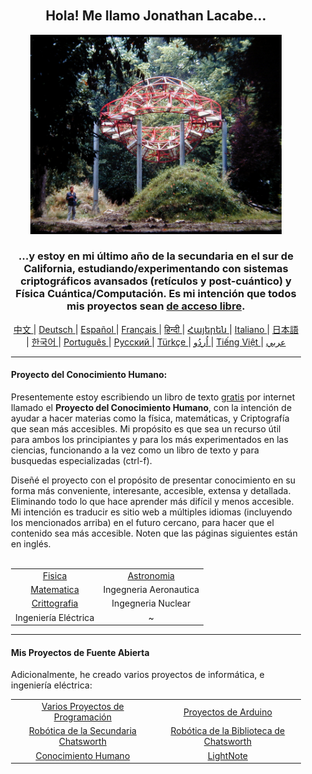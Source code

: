 <div align="center" style="background-image: url('https://jonathanlacabe.github.io/_other/Iapetus_1985.jpg'); background-size: cover; background-position: center; padding: 20px;">
  <h2>Hola! Me llamo Jonathan Lacabe...</h2>
  <p align="center">
        <a href="https://jonathanlacabe.github.io/"><img src="/Iapetus_1985.jpg" alt="Iapetus, 1985. Ésta es una de mis fotos preferidas de todos los tiempos. Muestra la escultura 'Iapetus' por Jean-Max Albert envuelta por la naturaleza. Es una piesa de arte moderno que fue desiñada para simular la órbita de una de las lunas de Saturno. Siempre pienso de la ciencia como una forma de arte; como un tipo de expresión creativa bajo limites de lógica impuesto por el universo. Así que elijo ésta foto para representar mi filosofía con la cual trabajo en todos mis proyectos, especialmente el HKP." width="402"/></a>
    </p>
    
<h3>...y estoy en mi último año de la secundaria en el sur de California, estudiando/experimentando con sistemas criptográficos avansados (retículos y post-cuántico) y Física Cuántica/Computación. Es mi intención que todos mis proyectos sean <a href="https://ia802908.us.archive.org/32/items/ManifiestoPorLaGuerrillaDelAccesoAbiertoCopia/Manifiesto%20por%20la%20Guerrilla%20del%20Acceso%20Abierto%20copia_text.pdf"> de acceso libre</a>. </h3> 

<p align="center">
  <a href="https://github.com/JonathanLacabe/JonathanLacabe/blob/main/README_CN.md"><span> 中文 </span></a>|
  <a href="https://github.com/JonathanLacabe/JonathanLacabe/blob/main/README_DE.md"><span> Deutsch </span></a>|
  <a href="https://github.com/JonathanLacabe/JonathanLacabe/blob/main/README_ES.md"><span> Español </span></a>|
  <a href="https://github.com/JonathanLacabe/JonathanLacabe/blob/main/README_FR.md"><span> Français </span></a>|
  <a href="https://github.com/JonathanLacabe/JonathanLacabe/blob/main/README_HI.md"><span> हिन्दी </span></a>|
  <a href="https://github.com/JonathanLacabe/JonathanLacabe/blob/main/README_HY.md"><span> Հայերեն </span></a>|
  <a href="https://github.com/JonathanLacabe/JonathanLacabe/blob/main/README_IT.md"><span> Italiano </span></a>|
  <a href="https://github.com/JonathanLacabe/JonathanLacabe/blob/main/README_JP.md"><span> 日本語 </span></a>|
  <a href="https://github.com/JonathanLacabe/JonathanLacabe/blob/main/README_KO.md"><span> 한국어 </span></a>|
  <a href="https://github.com/JonathanLacabe/JonathanLacabe/blob/main/README_PT.md"><span> Português </span></a>|
  <a href="https://github.com/JonathanLacabe/JonathanLacabe/blob/main/README_RU.md"><span> Русский </span></a>|
  <a href="https://github.com/JonathanLacabe/JonathanLacabe/blob/main/README_TR.md"><span> Türkçe	 </span></a>|
  <a href="https://github.com/JonathanLacabe/JonathanLacabe/blob/main/README_UR.md"><span> اُردُو </span></a>|
  <a href="https://github.com/JonathanLacabe/JonathanLacabe/blob/main/README_VI.md"><span> Tiếng Việt </span></a>|
  <a href="https://github.com/JonathanLacabe/JonathanLacabe/blob/main/README_AR.md"><span> عربي </span></a>
</p>
<hr>

<h4 align="left">Proyecto del Conocimiento Humano:</h4>

<p align="left">Presentemente estoy escribiendo un libro de texto <ins>gratis</ins> por internet llamado el <strong>Proyecto del Conocimiento Humano</strong>, con la intención de ayudar a hacer materias como la física, matemáticas, y Criptografía que sean más accesibles. Mi propósito es que sea un recurso útil para ambos los principiantes y para los más experimentados en las ciencias, funcionando a la vez como un libro de texto y para busquedas especializadas (ctrl-f).</p>

<p align="left">Diseñé el proyecto con el propósito de presentar conocimiento en su forma más conveniente, interesante, accesible, extensa y detallada. Eliminando todo lo que hace aprender más difícil y menos accesible. Mi intención es traducir es sitio web a múltiples idiomas (incluyendo los mencionados arriba) en el futuro cercano, para hacer que el contenido sea más accesible. Noten que las páginas siguientes están en inglés.</p>

<br>
<table style="margin: auto;">
    <tr>
        <td align="center"><a href="https://jonathanlacabe.github.io/Physics/physics.html">Fisica</a></td>
        <td align="center"><a href="https://jonathanlacabe.github.io/astronomy/astronomy.html">Astronomia</a></td>
    </tr>
    <tr>
        <td align="center"><a href="https://jonathanlacabe.github.io/math/mathematics.html">Matematica</a></td>
        <td align="center">Ingegneria Aeronautica<a href="https://jonathanlacabe.github.io/engineering/aeronautics.html"></a></td>
    </tr>
    <tr>
        <td align="center"><a href="https://jonathanlacabe.github.io/cryptography/cryptography.html">Crittografia</a></td>
        <td align="center">Ingegneria Nuclear<a href="https://jonathanlacabe.github.io/engineering/nuclear.html"></a></td>
    </tr>
    <tr>
        <td align="center">Ingeniería Eléctrica<a href="https://jonathanlacabe.github.io/engineering/electric.html"></a></td>
        <td align="center">~</td>
    </tr>
</table>
    
<hr>
<h4 align="left">Mis Proyectos de Fuente Abierta</h4>
    <p align="left">Adicionalmente, he creado varios proyectos de informática, e ingeniería eléctrica:</p>
    <table align="center">
        <tr>
            <td align="center"><a href="https://github.com/JonathanLacabe/Assorted-Programming-Projects">Varios Proyectos de Programación</a></td>
            <td align="center"><a href="https://github.com/JonathanLacabe/Arduino-Projects">Proyectos de Arduino</a></td>
        </tr>
        <tr>
            <td align="center"><a href="https://github.com/JonathanLacabe/Chatsworth-Robotics">Robótica de la Secundaria Chatsworth</a></td>
            <td align="center"><a href="https://github.com/JonathanLacabe/Chatsworth-Library-Robotics">Robótica de la Biblioteca de Chatsworth</a></td>
        </tr>
      <tr>
            <td align="center"><a href="https://github.com/JonathanLacabe/JonathanLacabe.github.io">Conocimiento Humano</a></td>
            <td align="center"><a href="https://github.com/JonathanLacabe/LightNote">LightNote</a></td>
        </tr>
    </table>
 
</div>
